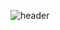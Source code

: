 <!--### Hi there 👋-->

![header](https://capsule-render.vercel.app/api?type=slice&color=auto&height=300&section=header&text=Welcome%20to%20my%20Git!&fontSize=45&fontAlign=70&rotate=13&fontAlignY=25&desc=I%20am%20dodlfhd1&descAlign=70.&descAlign=44)

<!--
**dodlfhd1/dodlfhd1** is a ✨ _special_ ✨ repository because its `README.md` (this file) appears on your GitHub profile.

Here are some ideas to get you started:

- 🔭 I’m currently working on ...
- 🌱 I’m currently learning ...
- 👯 I’m looking to collaborate on ...
- 🤔 I’m looking for help with ...
- 💬 Ask me about ...
- 📫 How to reach me: ...
- 😄 Pronouns: ...
- ⚡ Fun fact: ...
-->
